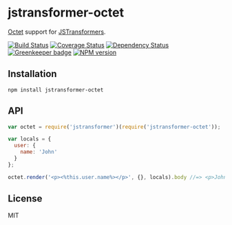 # jstransformer-octet

[Octet](https://github.com/tunnckoCore/octet) support for [JSTransformers](http://github.com/jstransformers/jstransformer).

[![Build Status](https://img.shields.io/travis/jstransformers/jstransformer-octet/master.svg)](https://travis-ci.org/jstransformers/jstransformer-octet)
[![Coverage Status](https://img.shields.io/codecov/c/github/jstransformers/jstransformer-octet/master.svg)](https://codecov.io/gh/jstransformers/jstransformer-octet)
[![Dependency Status](https://img.shields.io/david/jstransformers/jstransformer-octet/master.svg)](http://david-dm.org/jstransformers/jstransformer-octet)
[![Greenkeeper badge](https://badges.greenkeeper.io/jstransformers/jstransformer-octet.svg)](https://greenkeeper.io/)
[![NPM version](https://img.shields.io/npm/v/jstransformer-octet.svg)](https://www.npmjs.org/package/jstransformer-octet)

## Installation

    npm install jstransformer-octet

## API

```js
var octet = require('jstransformer')(require('jstransformer-octet'));

var locals = {
  user: {
    name: 'John'
  }
};

octet.render('<p><%this.user.name%></p>', {}, locals).body //=> <p>John</p>
```

## License

MIT
